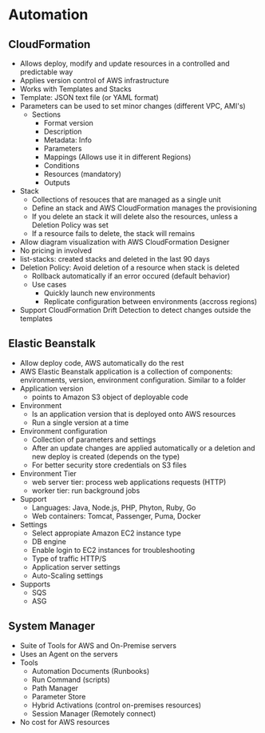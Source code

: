 
# Automation

## CloudFormation

* Allows deploy, modify and update resources in a controlled and predictable way
* Applies version control of AWS infrastructure
* Works with Templates and Stacks
* Template: JSON text file (or YAML format)
* Parameters can be used to set minor changes (different VPC, AMI's)
  * Sections
    * Format version
    * Description
    * Metadata: Info
    * Parameters
    * Mappings (Allows use it in different Regions)
    * Conditions
    * Resources (mandatory)
    * Outputs
* Stack
  * Collections of resouces that are managed as a single unit
  * Define an stack and AWS CloudFormation manages the provisioning
  * If you delete an stack it will delete also the resources, unless a Deletion Policy was set
  * If a resource fails to delete, the stack will remains
* Allow diagram visualization with AWS CloudFormation Designer
* No pricing in involved
* list-stacks: created stacks and deleted in the last 90 days
* Deletion Policy: Avoid deletion of a resource when stack is deleted
  * Rollback automatically if an error occured (default behavior)
  * Use cases
    * Quickly launch new environments
    * Replicate configuration between environments (accross regions)
* Support CloudFormation Drift Detection to detect changes outside the templates

## Elastic Beanstalk

* Allow deploy code, AWS automatically do the rest
* AWS Elastic Beanstalk application is a collection of components: environments, version, environment configuration. Similar to a folder
* Application version
  * points to Amazon S3 object of deployable code
* Environment
  * Is an application version that is deployed onto AWS resources
  * Run a single version at a time
* Environment configuration
  * Collection of parameters and settings
  * After an update changes are applied automatically or a deletion and new deploy is created (depends on the type)
  * For better security store credentials on S3 files
* Environment Tier
  * web server tier: process web applications requests (HTTP)
  * worker tier: run background jobs
* Support
  * Languages: Java, Node.js, PHP, Phyton, Ruby, Go
  * Web containers: Tomcat, Passenger, Puma, Docker
* Settings
  * Select appropiate Amazon EC2 instance type
  * DB engine
  * Enable login to EC2 instances for troubleshooting
  * Type of traffic HTTP/S
  * Application server settings
  * Auto-Scaling settings
* Supports
  * SQS
  * ASG

## System Manager

* Suite of Tools for AWS and On-Premise servers
* Uses an Agent on the servers
* Tools
  * Automation Documents (Runbooks)
  * Run Command (scripts)
  * Path Manager
  * Parameter Store
  * Hybrid Activations (control on-premises resources)
  * Session Manager (Remotely connect)
* No cost for AWS resources

